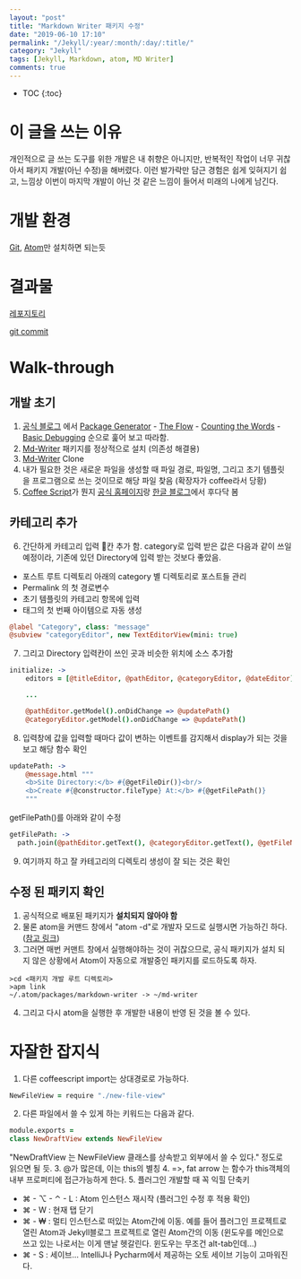 ```yaml
---
layout: "post"
title: "Markdown Writer 패키지 수정"
date: "2019-06-10 17:10"
permalink: "/Jekyll/:year/:month/:day/:title/"
category: "Jekyll"
tags: [Jekyll, Markdown, atom, MD Writer]
comments: true
---
```


* TOC
{:toc}

# 이 글을 쓰는 이유
개인적으로 글 쓰는 도구를 위한 개발은 내 취향은 아니지만, 반복적인 작업이 너무 귀찮아서 패키지 개발(아닌 수정)을 해버렸다. 이런 발가락만 담근 경험은 쉽게 잊혀지기 쉽고, 느낌상 이번이 마지막 개발이 아닌 것 같은 느낌이 들어서 미래의 나에게 남긴다.

# 개발 환경
[Git](https://git-scm.com/), [Atom](https://atom.io/)만 설치하면 되는듯

# 결과물
[레포지토리](https://github.com/karlbishnu/md-writer)

[git commit](https://github.com/karlbishnu/md-writer/commit/d486e57442fd60d32b580b57ae7bd1af8e9b7bf3)

# Walk-through
## 개발 초기
1. [공식 블로그](https://flight-manual.atom.io/hacking-atom/sections/package-word-count/) 에서
[Package Generator](https://flight-manual.atom.io/hacking-atom/sections/package-word-count/#package-generator) - [The Flow](https://flight-manual.atom.io/hacking-atom/sections/package-word-count/#the-flow) - [Counting the Words](https://flight-manual.atom.io/hacking-atom/sections/package-word-count/#package-generator) - [Basic Debugging](https://flight-manual.atom.io/hacking-atom/sections/package-word-count/#basic-debugging) 순으로 훑어 보고 따라함.
2. [Md-Writer](https://github.com/zhuochun/md-writer) 패키지를 정상적으로 설치 (의존성 해결용)
3. [Md-Writer](https://github.com/zhuochun/md-writer) Clone
4. 내가 필요한 것은 새로운 파일을 생성할 때 파일 경로, 파일명, 그리고 초기 템플릿을 프로그램으로 쓰는 것이므로 해당 파일 찾음 (확장자가 coffee라서 당황)
5. [Coffee Script](https://coffeescript.org/)가 뭔지 [공식 홈페이지](https://coffeescript.org/)랑 [한글 블로그](https://bblog.tistory.com/299)에서 후다닥 봄

## 카테고리 추가
6. 간단하게 카테고리 입력 칸 추가 함. category로 입력 받은 값은 다음과 같이 쓰일 예정이라, 기존에 있던 Directory에 입력 받는 것보다 좋았음.
  - 포스트 루트 디렉토리 아래의 category 별 디렉토리로 포스트들 관리
  - Permalink 의 첫 경로변수
  - 초기 템플릿의 카테고리 항목에 입력
  - 태그의 첫 번째 아이템으로 자동 생성
```coffeescript
@label "Category", class: "message"
@subview "categoryEditor", new TextEditorView(mini: true)
```
7. 그리고 Directory 입력칸이 쓰인 곳과 비슷한 위치에 소스 추가함
```coffeescript
initialize: ->
    editors = [@titleEditor, @pathEditor, @categoryEditor, @dateEditor]

    ...

    @pathEditor.getModel().onDidChange => @updatePath()
    @categoryEditor.getModel().onDidChange => @updatePath()
```
8. 입력창에 값을 입력할 때마다 값이 변하는 이벤트를 감지해서 display가 되는 것을 보고 해당 함수 확인
```coffeescript
updatePath: ->
    @message.html """
    <b>Site Directory:</b> #{@getFileDir()}<br/>
    <b>Create #{@constructor.fileType} At:</b> #{@getFilePath()}
    """
```
  getFilePath()를 아래와 같이 수정
```coffeescript
getFilePath: ->
  path.join(@pathEditor.getText(), @categoryEditor.getText(), @getFileName())
```
9. 여기까지 하고 잘 카테고리의 디렉토리 생성이 잘 되는 것은 확인

## 수정 된 패키지 확인
  1. 공식적으로 배포된 패키지가 **설치되지 않아야 함**
  2. 물론 atom을 커맨드 창에서 "atom -d"로 개발자 모드로 실행시면 가능하긴 하다. ([참고 링크](https://discuss.atom.io/t/load-developing-package/2554))
  3. 그러면 매번 커맨트 창에서 실행해야하는 것이 귀찮으므로, 공식 패키지가 설치 되지 않은 상황에서 Atom이 자동으로 개발중인 패키지를 로드하도록 하자.
  ```shell
  >cd <패키지 개발 루트 디렉토리>
  >apm link
~/.atom/packages/markdown-writer -> ~/md-writer
  ```
  4. 그리고 다시 atom을 실행한 후 개발한 내용이 반영 된 것을 볼 수 있다.

# 자잘한 잡지식
1. 다른 coffeescript import는 상대경로로 가능하다.
```coffeescript
NewFileView = require "./new-file-view"
```
2. 다른 파일에서 쓸 수 있게 하는 키워드는 다음과 같다.
```coffeescript
module.exports =
class NewDraftView extends NewFileView
```
"NewDraftView 는 NewFileView 클래스를 상속받고 외부에서 쓸 수 있다." 정도로 읽으면 될 듯.
3. @가 많은데, 이는 this의 별칭
4. =>, fat arrow 는 함수가 this객체의 내부 프로퍼티에 접근가능하게 한다.
5. 플러그인 개발할 때 꼭 익힐 단축키
  - &#8984; - &#8997; - &#8963; - L : Atom 인스턴스 재시작 (플러그인 수정 후 적용 확인)
  - &#8984; - W : 현재 탭 닫기
  - &#8984; - ₩ : 멀티 인스턴스로 떠있는 Atom간에 이동. 예를 들어 플러그인 프로젝트로 열린 Atom과 Jekyll블로그 프로젝트로 열린 Atom간의 이동 (윈도우를 메인으로 쓰고 있는 나로서는 이게 맨날 헷갈린다. 윈도우는 무조건 alt-tab인데...)
  - &#8984; - S : 세이브... IntelliJ나 Pycharm에서 제공하는 오토 세이브 기능이 고마워진다.

